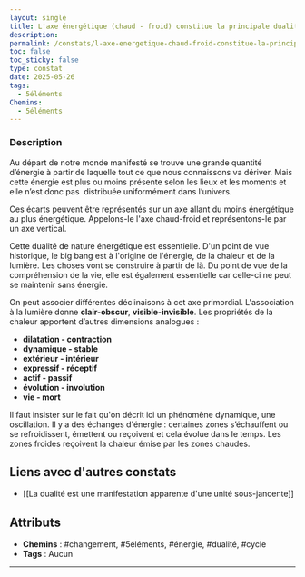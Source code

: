 ```yaml
---
layout: single
title: L'axe énergétique (chaud - froid) constitue la principale dualité
description: 
permalink: /constats/l-axe-energetique-chaud-froid-constitue-la-principale-dualite/
toc: false
toc_sticky: false
type: constat
date: 2025-05-26
tags:
  - 5éléments
Chemins:
  - 5éléments
---
```

### Description
Au départ de notre monde manifesté se trouve une grande quantité d’énergie à partir de laquelle tout ce que nous connaissons va dériver. Mais cette énergie est plus ou moins présente selon les lieux et les moments et elle n’est donc pas  distribuée uniformément dans l’univers.

Ces écarts peuvent être représentés sur un axe allant du moins énergétique au plus énergétique. Appelons-le l'axe chaud-froid et représentons-le par un axe vertical.

Cette dualité de nature énergétique est essentielle. D'un point de vue historique, le big bang est à l'origine de l'énergie, de la chaleur et de la lumière. Les choses vont se construire à partir de là. Du point de vue de la compréhension de la vie, elle est également essentielle car celle-ci ne peut se maintenir sans énergie.

On peut associer différentes déclinaisons à cet axe primordial. L'association à la lumière donne **clair-obscur**, **visible-invisible**. Les propriétés de la chaleur apportent d’autres dimensions analogues :

- **dilatation - contraction**
- **dynamique - stable**
- **extérieur - intérieur**
- **expressif - réceptif**
- **actif - passif**
- **évolution - involution**
- **vie - mort**

Il faut insister sur le fait qu'on décrit ici un phénomène dynamique, une oscillation. Il y a des échanges d'énergie : certaines zones s’échauffent ou se refroidissent, émettent ou reçoivent et cela évolue dans le temps. Les zones froides reçoivent la chaleur émise par les zones chaudes.

## Liens avec d'autres constats

- [[La dualité est une manifestation apparente d'une unité sous-jancente]]

## Attributs

- **Chemins** : #changement, #5éléments, #énergie, #dualité, #cycle
- **Tags** : Aucun

---